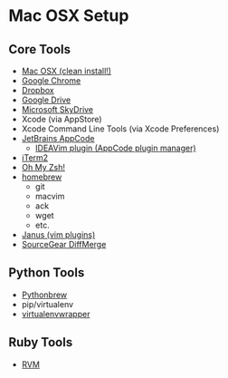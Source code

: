 # Mac OSX Setup

## Core Tools

- [Mac OSX (clean install!)](http://apple.com)
- [Google Chrome](https://www.google.com/intl/en/chrome/browser/)
- [Dropbox](http://dropbox.com)
- [Google Drive](http://drive.google.com)
- [Microsoft SkyDrive](https://skydrive.live.com)
- Xcode (via AppStore)
- Xcode Command Line Tools (via Xcode Preferences)
- [JetBrains AppCode](http://www.jetbrains.com/objc/)
    - [IDEAVim plugin (AppCode plugin manager)](http://plugins.intellij.net/plugin/?objc&id=164)
- [iTerm2](http://www.iterm2.com)
- [Oh My Zsh!](https://github.com/robbyrussell/oh-my-zsh)
- [homebrew](https://github.com/mxcl/homebrew)
    - git
    - macvim
    - ack
    - wget
    - etc.
- [Janus (vim plugins)](https://github.com/carlhuda/janus)
- [SourceGear DiffMerge](http://www.sourcegear.com/diffmerge/)

## Python Tools

- [Pythonbrew](https://github.com/utahta/pythonbrew)
- pip/virtualenv
- [virtualenvwrapper](http://www.doughellmann.com/docs/virtualenvwrapper/)

## Ruby Tools

- [RVM](https://rvm.io)
